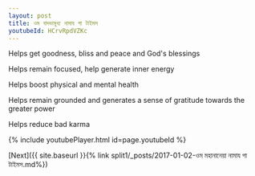 ```yaml
---
layout: post
title: ওম বাদভামুখ্য নামায গা টাইমস
youtubeId: HCrvRpdVZKc
---
```

 
 
Helps get goodness, bliss and peace and God's blessings
 
Helps remain focused, help generate inner energy 
 
Helps boost physical and mental health 
 
Helps remain grounded and generates a sense of gratitude towards the greater power 
 
Helps reduce bad karma
 
 
 
 


{% include youtubePlayer.html id=page.youtubeId %}
 
[Next]({{ site.baseurl }}{% link  split1/_posts/2017-01-02-ওম মহানানেয়া নামায গা টাইমস.md%})
 
